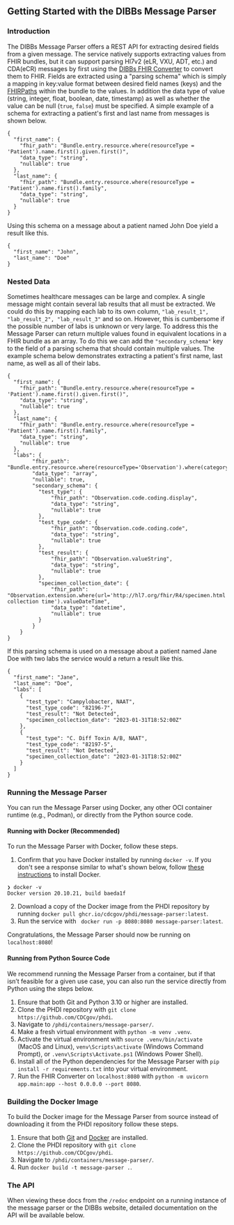 ## Getting Started with the DIBBs Message Parser

### Introduction
The DIBBs Message Parser offers a REST API for extracting desired fields from a given message. The service natively supports extracting values from FHIR bundles, but it can support parsing Hl7v2 (eLR, VXU, ADT, etc.) and CDA(eCR) messages by first using the [DIBBs FHIR Converter](https://cdcgov.github.io/phdi/latest/containers/fhir-converter.html) to convert them to FHIR. Fields are extracted using a "parsing schema" which is simply a mapping in key:value format between desired field names (keys) and the [FHIRPaths](https://build.fhir.org/fhirpath.html) within the bundle to the values. In addition the data type of value (string, integer, float, boolean, date, timestamp) as well as whether the value can be null (`true`, `false`) must be specified. A simple example of a schema for extracting a patient's first and last name from messages is shown below.

```
{
  "first_name": {
    "fhir_path": "Bundle.entry.resource.where(resourceType = 'Patient').name.first().given.first()",
    "data_type": "string",
    "nullable": true
  },
  "last_name": {
    "fhir_path": "Bundle.entry.resource.where(resourceType = 'Patient').name.first().family",
    "data_type": "string",
    "nullable": true
  }
}
```

Using this schema on a message about a patient named John Doe yield a result like this.

```
{
  "first_name": "John",
  "last_name": "Doe"
}
```
### Nested Data

Sometimes healthcare messages can be large and complex. A single message might contain several lab results that all must be extracted. We could do this by mapping each lab to its own column, `"lab_result_1", "lab_result_2", "lab_result_3"` and so on. However, this is cumbersome if the possible number of labs is unknown or very large. To address this the Message Parser can return multiple values found in equivalent locations in a FHIR bundle as an array. To do this we can add the `"secondary_schema"` key to the field of a parsing schema that should contain multiple values. The example schema below demonstrates extracting a patient's first name, last name, as well as all of their labs.

```
{
  "first_name": {
    "fhir_path": "Bundle.entry.resource.where(resourceType = 'Patient').name.first().given.first()",
    "data_type": "string",
    "nullable": true
  },
  "last_name": {
    "fhir_path": "Bundle.entry.resource.where(resourceType = 'Patient').name.first().family",
    "data_type": "string",
    "nullable": true
  },
  "labs": {
        "fhir_path": "Bundle.entry.resource.where(resourceType='Observation').where(category.coding.code='laboratory')",
        "data_type": "array",
        "nullable": true,
        "secondary_schema": {
          "test_type": {
              "fhir_path": "Observation.code.coding.display",
              "data_type": "string",
              "nullable": true
          },
          "test_type_code": {
              "fhir_path": "Observation.code.coding.code",
              "data_type": "string",
              "nullable": true
          },
          "test_result": {
              "fhir_path": "Observation.valueString",
              "data_type": "string",
              "nullable": true
          },
          "specimen_collection_date": {
              "fhir_path": "Observation.extension.where(url='http://hl7.org/fhir/R4/specimen.html').extension.where(url='specimen collection time').valueDateTime",
              "data_type": "datetime",
              "nullable": true
          }
        }
    }
}
```

If this parsing schema is used on a message about a patient named Jane Doe with two labs the service would a return a result like this.

```
{
  "first_name": "Jane",
  "last_name": "Doe",
  "labs": [
    {
      "test_type": "Campylobacter, NAAT",
      "test_type_code": "82196-7",
      "test_result": "Not Detected",
      "specimen_collection_date": "2023-01-31T18:52:00Z"
    },
    {
      "test_type": "C. Diff Toxin A/B, NAAT",
      "test_type_code": "82197-5",
      "test_result": "Not Detected",
      "specimen_collection_date": "2023-01-31T18:52:00Z"
    }
  ]
}
```

### Running the Message Parser

You can run the Message Parser using Docker, any other OCI container runtime (e.g., Podman), or directly from the Python source code. 

#### Running with Docker (Recommended)

To run the Message Parser with Docker, follow these steps.
1. Confirm that you have Docker installed by running `docker -v`. If you don't see a response similar to what's shown below, follow [these instructions](https://docs.docker.com/get-docker/) to install Docker.
```
❯ docker -v
Docker version 20.10.21, build baeda1f
``` 
2. Download a copy of the Docker image from the PHDI repository by running `docker pull ghcr.io/cdcgov/phdi/message-parser:latest`.
3. Run the service with ` docker run -p 8080:8080 message-parser:latest`.

Congratulations, the Message Parser should now be running on `localhost:8080`!

#### Running from Python Source Code

We recommend running the Message Parser from a container, but if that isn’t feasible for a given use case, you can also run the service directly from Python using the steps below. 

1. Ensure that both Git and Python 3.10 or higher are installed.
2. Clone the PHDI repository with `git clone https://github.com/CDCgov/phdi`.
3. Navigate to `/phdi/containers/message-parser/`.
4. Make a fresh virtual environment with `python -m venv .venv`.
5. Activate the virtual environment with `source .venv/bin/activate` (MacOS and Linux), `venv\Scripts\activate` (Windows Command Prompt), or `.venv\Scripts\Activate.ps1` (Windows Power Shell).
5. Install all of the Python dependencies for the Message Parser with `pip install -r requirements.txt` into your virtual environment.
6. Run the FHIR Converter on `localhost:8080` with `python -m uvicorn app.main:app --host 0.0.0.0 --port 8080`. 

### Building the Docker Image

To build the Docker image for the Message Parser from source instead of downloading it from the PHDI repository follow these steps.
1. Ensure that both [Git](https://git-scm.com/book/en/v2/Getting-Started-Installing-Git) and [Docker](https://docs.docker.com/get-docker/) are installed.
2. Clone the PHDI repository with `git clone https://github.com/CDCgov/phdi`.
3. Navigate to `/phdi/containers/message-parser/`.
4. Run `docker build -t message-parser .`.

### The API 

When viewing these docs from the `/redoc` endpoint on a running instance of the message parser or the DIBBs website, detailed documentation on the API will be available below. 
